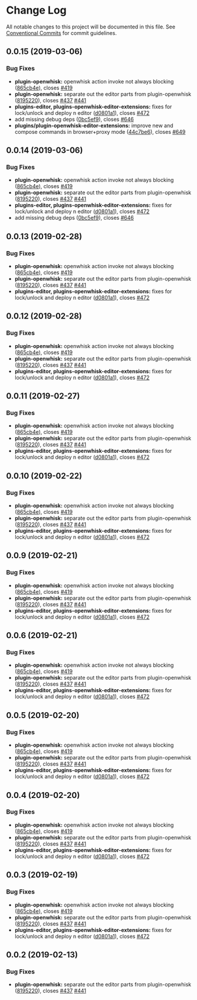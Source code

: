 # Change Log

All notable changes to this project will be documented in this file.
See [Conventional Commits](https://conventionalcommits.org) for commit guidelines.

## 0.0.15 (2019-03-06)


### Bug Fixes

* **plugin-openwhisk:** openwhisk action invoke not always blocking ([865cb4e](https://github.com/IBM/kui/commit/865cb4e)), closes [#419](https://github.com/IBM/kui/issues/419)
* **plugin-openwhisk:** separate out the editor parts from plugin-openwhisk ([8195220](https://github.com/IBM/kui/commit/8195220)), closes [#437](https://github.com/IBM/kui/issues/437) [#441](https://github.com/IBM/kui/issues/441)
* **plugins-editor, plugins-openwhisk-editor-extensions:** fixes for lock/unlock and deploy n editor ([d0801a1](https://github.com/IBM/kui/commit/d0801a1)), closes [#472](https://github.com/IBM/kui/issues/472)
* add missing debug deps ([0bc5ef9](https://github.com/IBM/kui/commit/0bc5ef9)), closes [#646](https://github.com/IBM/kui/issues/646)
* **plugins/plugin-openwhisk-editor-extensions:** improve new and compose commands in browser+proxy mode ([44c7be6](https://github.com/IBM/kui/commit/44c7be6)), closes [#649](https://github.com/IBM/kui/issues/649)





## 0.0.14 (2019-03-06)


### Bug Fixes

* **plugin-openwhisk:** openwhisk action invoke not always blocking ([865cb4e](https://github.com/IBM/kui/commit/865cb4e)), closes [#419](https://github.com/IBM/kui/issues/419)
* **plugin-openwhisk:** separate out the editor parts from plugin-openwhisk ([8195220](https://github.com/IBM/kui/commit/8195220)), closes [#437](https://github.com/IBM/kui/issues/437) [#441](https://github.com/IBM/kui/issues/441)
* **plugins-editor, plugins-openwhisk-editor-extensions:** fixes for lock/unlock and deploy n editor ([d0801a1](https://github.com/IBM/kui/commit/d0801a1)), closes [#472](https://github.com/IBM/kui/issues/472)
* add missing debug deps ([0bc5ef9](https://github.com/IBM/kui/commit/0bc5ef9)), closes [#646](https://github.com/IBM/kui/issues/646)





## 0.0.13 (2019-02-28)


### Bug Fixes

* **plugin-openwhisk:** openwhisk action invoke not always blocking ([865cb4e](https://github.com/IBM/kui/commit/865cb4e)), closes [#419](https://github.com/IBM/kui/issues/419)
* **plugin-openwhisk:** separate out the editor parts from plugin-openwhisk ([8195220](https://github.com/IBM/kui/commit/8195220)), closes [#437](https://github.com/IBM/kui/issues/437) [#441](https://github.com/IBM/kui/issues/441)
* **plugins-editor, plugins-openwhisk-editor-extensions:** fixes for lock/unlock and deploy n editor ([d0801a1](https://github.com/IBM/kui/commit/d0801a1)), closes [#472](https://github.com/IBM/kui/issues/472)





## 0.0.12 (2019-02-28)


### Bug Fixes

* **plugin-openwhisk:** openwhisk action invoke not always blocking ([865cb4e](https://github.com/IBM/kui/commit/865cb4e)), closes [#419](https://github.com/IBM/kui/issues/419)
* **plugin-openwhisk:** separate out the editor parts from plugin-openwhisk ([8195220](https://github.com/IBM/kui/commit/8195220)), closes [#437](https://github.com/IBM/kui/issues/437) [#441](https://github.com/IBM/kui/issues/441)
* **plugins-editor, plugins-openwhisk-editor-extensions:** fixes for lock/unlock and deploy n editor ([d0801a1](https://github.com/IBM/kui/commit/d0801a1)), closes [#472](https://github.com/IBM/kui/issues/472)





## 0.0.11 (2019-02-27)


### Bug Fixes

* **plugin-openwhisk:** openwhisk action invoke not always blocking ([865cb4e](https://github.com/IBM/kui/commit/865cb4e)), closes [#419](https://github.com/IBM/kui/issues/419)
* **plugin-openwhisk:** separate out the editor parts from plugin-openwhisk ([8195220](https://github.com/IBM/kui/commit/8195220)), closes [#437](https://github.com/IBM/kui/issues/437) [#441](https://github.com/IBM/kui/issues/441)
* **plugins-editor, plugins-openwhisk-editor-extensions:** fixes for lock/unlock and deploy n editor ([d0801a1](https://github.com/IBM/kui/commit/d0801a1)), closes [#472](https://github.com/IBM/kui/issues/472)





## 0.0.10 (2019-02-22)


### Bug Fixes

* **plugin-openwhisk:** openwhisk action invoke not always blocking ([865cb4e](https://github.com/IBM/kui/commit/865cb4e)), closes [#419](https://github.com/IBM/kui/issues/419)
* **plugin-openwhisk:** separate out the editor parts from plugin-openwhisk ([8195220](https://github.com/IBM/kui/commit/8195220)), closes [#437](https://github.com/IBM/kui/issues/437) [#441](https://github.com/IBM/kui/issues/441)
* **plugins-editor, plugins-openwhisk-editor-extensions:** fixes for lock/unlock and deploy n editor ([d0801a1](https://github.com/IBM/kui/commit/d0801a1)), closes [#472](https://github.com/IBM/kui/issues/472)





## 0.0.9 (2019-02-21)


### Bug Fixes

* **plugin-openwhisk:** openwhisk action invoke not always blocking ([865cb4e](https://github.com/IBM/kui/commit/865cb4e)), closes [#419](https://github.com/IBM/kui/issues/419)
* **plugin-openwhisk:** separate out the editor parts from plugin-openwhisk ([8195220](https://github.com/IBM/kui/commit/8195220)), closes [#437](https://github.com/IBM/kui/issues/437) [#441](https://github.com/IBM/kui/issues/441)
* **plugins-editor, plugins-openwhisk-editor-extensions:** fixes for lock/unlock and deploy n editor ([d0801a1](https://github.com/IBM/kui/commit/d0801a1)), closes [#472](https://github.com/IBM/kui/issues/472)





## 0.0.6 (2019-02-21)


### Bug Fixes

* **plugin-openwhisk:** openwhisk action invoke not always blocking ([865cb4e](https://github.com/IBM/kui/commit/865cb4e)), closes [#419](https://github.com/IBM/kui/issues/419)
* **plugin-openwhisk:** separate out the editor parts from plugin-openwhisk ([8195220](https://github.com/IBM/kui/commit/8195220)), closes [#437](https://github.com/IBM/kui/issues/437) [#441](https://github.com/IBM/kui/issues/441)
* **plugins-editor, plugins-openwhisk-editor-extensions:** fixes for lock/unlock and deploy n editor ([d0801a1](https://github.com/IBM/kui/commit/d0801a1)), closes [#472](https://github.com/IBM/kui/issues/472)





## 0.0.5 (2019-02-20)


### Bug Fixes

* **plugin-openwhisk:** openwhisk action invoke not always blocking ([865cb4e](https://github.com/IBM/kui/commit/865cb4e)), closes [#419](https://github.com/IBM/kui/issues/419)
* **plugin-openwhisk:** separate out the editor parts from plugin-openwhisk ([8195220](https://github.com/IBM/kui/commit/8195220)), closes [#437](https://github.com/IBM/kui/issues/437) [#441](https://github.com/IBM/kui/issues/441)
* **plugins-editor, plugins-openwhisk-editor-extensions:** fixes for lock/unlock and deploy n editor ([d0801a1](https://github.com/IBM/kui/commit/d0801a1)), closes [#472](https://github.com/IBM/kui/issues/472)





## 0.0.4 (2019-02-20)


### Bug Fixes

* **plugin-openwhisk:** openwhisk action invoke not always blocking ([865cb4e](https://github.com/IBM/kui/commit/865cb4e)), closes [#419](https://github.com/IBM/kui/issues/419)
* **plugin-openwhisk:** separate out the editor parts from plugin-openwhisk ([8195220](https://github.com/IBM/kui/commit/8195220)), closes [#437](https://github.com/IBM/kui/issues/437) [#441](https://github.com/IBM/kui/issues/441)
* **plugins-editor, plugins-openwhisk-editor-extensions:** fixes for lock/unlock and deploy n editor ([d0801a1](https://github.com/IBM/kui/commit/d0801a1)), closes [#472](https://github.com/IBM/kui/issues/472)





## 0.0.3 (2019-02-19)


### Bug Fixes

* **plugin-openwhisk:** openwhisk action invoke not always blocking ([865cb4e](https://github.com/IBM/kui/commit/865cb4e)), closes [#419](https://github.com/IBM/kui/issues/419)
* **plugin-openwhisk:** separate out the editor parts from plugin-openwhisk ([8195220](https://github.com/IBM/kui/commit/8195220)), closes [#437](https://github.com/IBM/kui/issues/437) [#441](https://github.com/IBM/kui/issues/441)
* **plugins-editor, plugins-openwhisk-editor-extensions:** fixes for lock/unlock and deploy n editor ([d0801a1](https://github.com/IBM/kui/commit/d0801a1)), closes [#472](https://github.com/IBM/kui/issues/472)





## 0.0.2 (2019-02-13)


### Bug Fixes

* **plugin-openwhisk:** separate out the editor parts from plugin-openwhisk ([8195220](https://github.com/IBM/kui/commit/8195220)), closes [#437](https://github.com/IBM/kui/issues/437) [#441](https://github.com/IBM/kui/issues/441)
